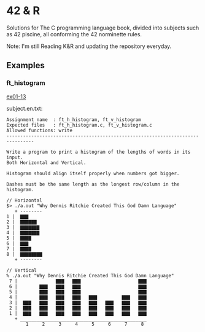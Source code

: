 # 42 & R

Solutions for The C programming language book, divided into subjects such as 42 piscine, all conforming the 42 norminette rules.

Note: I'm still Reading K&R and updating the repository everyday.

## Examples

### ft_histogram
[ex01-13]()

subject.en.txt:
```
Assignment name  : ft_h_histogram, ft_v_histogram
Expected files   : ft_h_histogram.c, ft_v_histogram.c
Allowed functions: write
--------------------------------------------------------------------------------

Write a program to print a histogram of the lengths of words in its input. 
Both Horizontal and Vertical.

Histogram should align itself properly when numbers got bigger.

Dashes must be the same length as the longest row/column in the histogram.

// Horizontal 
$> ./a.out "Why Dennis Ritchie Created This God Damn Language"
   + --------
1 |  ▇▇▇
2 |  ▇▇▇▇▇▇
3 |  ▇▇▇▇▇▇▇
4 |  ▇▇▇▇▇▇▇
5 |  ▇▇▇▇
6 |  ▇▇▇
7 |  ▇▇▇▇
8 |  ▇▇▇▇▇▇▇▇
   + --------

// Vertical
% ./a.out "Why Dennis Ritchie Created This God Damn Language"               
 7 |              ▇▇▇   ▇▇▇                     ▇▇▇
 6 |        ▇▇▇   ▇▇▇   ▇▇▇                     ▇▇▇
 5 |        ▇▇▇   ▇▇▇   ▇▇▇                     ▇▇▇
 4 |        ▇▇▇   ▇▇▇   ▇▇▇   ▇▇▇         ▇▇▇   ▇▇▇
 3 |  ▇▇▇   ▇▇▇   ▇▇▇   ▇▇▇   ▇▇▇   ▇▇▇   ▇▇▇   ▇▇▇
 2 |  ▇▇▇   ▇▇▇   ▇▇▇   ▇▇▇   ▇▇▇   ▇▇▇   ▇▇▇   ▇▇▇
 1 |  ▇▇▇   ▇▇▇   ▇▇▇   ▇▇▇   ▇▇▇   ▇▇▇   ▇▇▇   ▇▇▇
   + ______________________________________________
       1     2     3     4     5     6     7     8     
```
